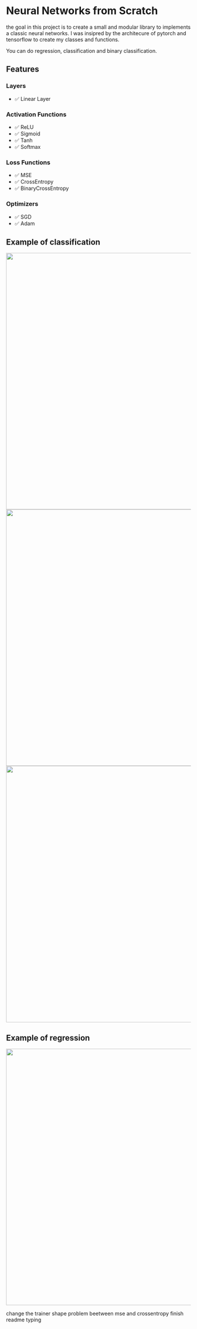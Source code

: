 # Neural Networks from Scratch

the goal in this project is to create a small and modular library to implements 
a classic neural networks. I was insipred by the architecure of pytorch and tensorflow
to create my classes and functions.

You can do regression, classification and binary classification.

## Features
### Layers
- ✅ Linear Layer

### Activation Functions
- ✅ ReLU
- ✅ Sigmoid
- ✅ Tanh
- ✅ Softmax

### Loss Functions
- ✅ MSE
- ✅ CrossEntropy
- ✅ BinaryCrossEntropy

### Optimizers
- ✅ SGD
- ✅ Adam


## Example of classification

<div align="center">
	<img src="https://github.com/Gazeux33/NeuralNetwork/blob/main/assets/multi_class2.png" width="700">
</div>

<div align="center">
	<img src="https://github.com/Gazeux33/NeuralNetwork/blob/main/assets/mnist.png" width="700">
</div>

<div align="center">
	<img src="https://github.com/Gazeux33/NeuralNetwork/blob/main/assets/binary_class.png" width="700">
</div>







## Example of regression

<div align="center">
	<img src="https://github.com/Gazeux33/NeuralNetwork/blob/main/assets/regression.png" width="700">
</div>




change the trainer
shape problem beetween mse and crossentropy
finish readme
typing




